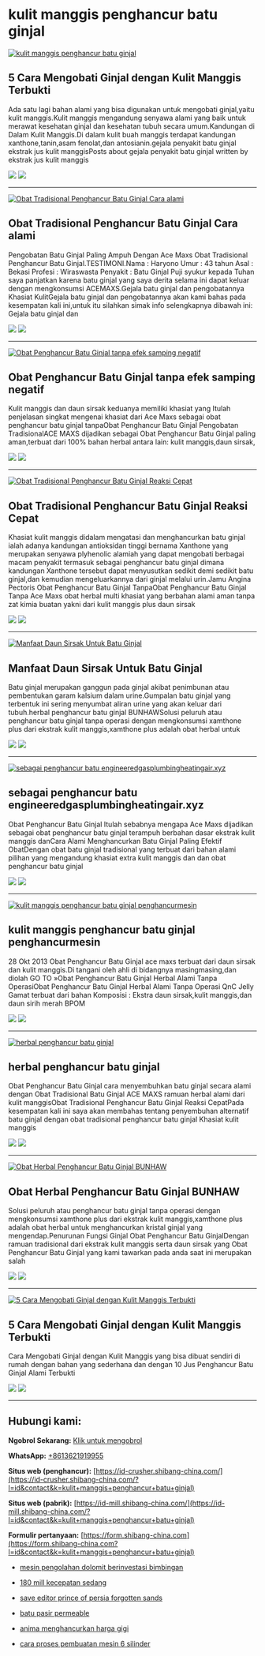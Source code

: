 # kulit manggis penghancur batu ginjal

<a href="https://swt.shibang-china.com/?l=id&img&k=kulit+manggis+penghancur+batu+ginjal" target="_blank">![kulit manggis penghancur batu ginjal](http://static.shibang-china.com/all-800x300/391.jpg)</a>

## 5 Cara Mengobati Ginjal dengan Kulit Manggis Terbukti
Ada satu lagi bahan alami yang bisa digunakan untuk mengobati ginjal,yaitu kulit manggis.Kulit manggis mengandung senyawa alami yang baik untuk merawat kesehatan ginjal dan kesehatan tubuh secara umum.Kandungan di Dalam Kulit Manggis.Di dalam kulit buah manggis terdapat kandungan xanthone,tanin,asam fenolat,dan antosianin.gejala penyakit batu ginjal ekstrak jus kulit manggisPosts about gejala penyakit batu ginjal written by ekstrak jus kulit manggis


<a href="https://whatsapp.shibangsoft.com/WhatsApp.php" target="_blank" title="WhatsApp">![](http://static.shibang-china.com/icon/whatsapp.png)</a> <a href="https://swt.shibang-china.com/?l=id&icon&k=kulit+manggis+penghancur+batu+ginjal" target="_blank">![](http://static.shibang-china.com/icon/chat-id.png)</a>

---

<a href="https://swt.shibang-china.com/?l=id&img&k=kulit+manggis+penghancur+batu+ginjal" target="_blank">![Obat Tradisional Penghancur Batu Ginjal Cara alami](http://static.shibang-china.com/all-800x300/808.jpg)</a>

## Obat Tradisional Penghancur Batu Ginjal Cara alami
Pengobatan Batu Ginjal Paling Ampuh Dengan Ace Maxs Obat Tradisional Penghancur Batu Ginjal.TESTIMONI.Nama : Haryono Umur : 43 tahun Asal : Bekasi Profesi : Wiraswasta Penyakit : Batu Ginjal Puji syukur kepada Tuhan saya panjatkan karena batu ginjal yang saya derita selama ini dapat keluar dengan mengkonsumsi ACEMAXS.Gejala batu ginjal dan pengobatannya Khasiat KulitGejala batu ginjal dan pengobatannya akan kami bahas pada kesempatan kali ini,untuk itu silahkan simak info selengkapnya dibawah ini: Gejala batu ginjal dan


<a href="https://whatsapp.shibangsoft.com/WhatsApp.php" target="_blank" title="WhatsApp">![](http://static.shibang-china.com/icon/whatsapp.png)</a> <a href="https://swt.shibang-china.com/?l=id&icon&k=kulit+manggis+penghancur+batu+ginjal" target="_blank">![](http://static.shibang-china.com/icon/chat-id.png)</a>

---

<a href="https://swt.shibang-china.com/?l=id&img&k=kulit+manggis+penghancur+batu+ginjal" target="_blank">![Obat Penghancur Batu Ginjal tanpa efek samping negatif](http://static.shibang-china.com/all-800x300/24.jpg)</a>

## Obat Penghancur Batu Ginjal tanpa efek samping negatif
Kulit manggis dan daun sirsak keduanya memiliki khasiat yang Itulah penjelasan singkat mengenai khasiat dari Ace Maxs sebagai obat penghancur batu ginjal tanpaObat Penghancur Batu Ginjal Pengobatan TradisionalACE MAXS dijadikan sebagai Obat Penghancur Batu Ginjal paling aman,terbuat dari 100% bahan herbal antara lain: kulit manggis,daun sirsak,


<a href="https://whatsapp.shibangsoft.com/WhatsApp.php" target="_blank" title="WhatsApp">![](http://static.shibang-china.com/icon/whatsapp.png)</a> <a href="https://swt.shibang-china.com/?l=id&icon&k=kulit+manggis+penghancur+batu+ginjal" target="_blank">![](http://static.shibang-china.com/icon/chat-id.png)</a>

---

<a href="https://swt.shibang-china.com/?l=id&img&k=kulit+manggis+penghancur+batu+ginjal" target="_blank">![Obat Tradisional Penghancur Batu Ginjal Reaksi Cepat](http://static.shibang-china.com/all-800x300/1302.jpg)</a>

## Obat Tradisional Penghancur Batu Ginjal Reaksi Cepat
Khasiat kulit manggis didalam mengatasi dan menghancurkan batu ginjal ialah adanya kandungan antioksidan tinggi bernama Xanthone yang merupakan senyawa plyhenolic alamiah yang dapat mengobati berbagai macam penyakit termasuk sebagai penghancur batu ginjal dimana kandungan Xanthone tersebut dapat menyusutkan sedikit demi sedikit batu ginjal,dan kemudian mengeluarkannya dari ginjal melalui urin.Jamu Angina Pectoris Obat Penghancur Batu Ginjal TanpaObat Penghancur Batu Ginjal Tanpa Ace Maxs obat herbal multi khasiat yang berbahan alami aman tanpa zat kimia buatan yakni dari kulit manggis plus daun sirsak


<a href="https://whatsapp.shibangsoft.com/WhatsApp.php" target="_blank" title="WhatsApp">![](http://static.shibang-china.com/icon/whatsapp.png)</a> <a href="https://swt.shibang-china.com/?l=id&icon&k=kulit+manggis+penghancur+batu+ginjal" target="_blank">![](http://static.shibang-china.com/icon/chat-id.png)</a>

---

<a href="https://swt.shibang-china.com/?l=id&img&k=kulit+manggis+penghancur+batu+ginjal" target="_blank">![Manfaat Daun Sirsak Untuk Batu Ginjal](http://static.shibang-china.com/all-800x300/1166.jpg)</a>

## Manfaat Daun Sirsak Untuk Batu Ginjal
Batu ginjal merupakan ganggun pada ginjal akibat penimbunan atau pembentukan garam kalsium dalam urine.Gumpalan batu ginjal yang terbentuk ini sering menyumbat aliran urine yang akan keluar dari tubuh.herbal penghancur batu ginjal BUNHAWSolusi peluruh atau penghancur batu ginjal tanpa operasi dengan mengkonsumsi xamthone plus dari ekstrak kulit manggis,xamthone plus adalah obat herbal untuk


<a href="https://whatsapp.shibangsoft.com/WhatsApp.php" target="_blank" title="WhatsApp">![](http://static.shibang-china.com/icon/whatsapp.png)</a> <a href="https://swt.shibang-china.com/?l=id&icon&k=kulit+manggis+penghancur+batu+ginjal" target="_blank">![](http://static.shibang-china.com/icon/chat-id.png)</a>

---

<a href="https://swt.shibang-china.com/?l=id&img&k=kulit+manggis+penghancur+batu+ginjal" target="_blank">![sebagai penghancur batu engineeredgasplumbingheatingair.xyz](http://static.shibang-china.com/all-800x300/1324.jpg)</a>

## sebagai penghancur batu engineeredgasplumbingheatingair.xyz
Obat Penghancur Batu Ginjal Itulah sebabnya mengapa Ace Maxs dijadikan sebagai obat penghancur batu ginjal terampuh berbahan dasar ekstrak kulit manggis danCara Alami Menghancurkan Batu Ginjal Paling Efektif ObatDengan obat batu ginjal tradisional yang terbuat dari bahan alami pilihan yang mengandung khasiat extra kulit manggis dan dan obat penghancur batu ginjal


<a href="https://whatsapp.shibangsoft.com/WhatsApp.php" target="_blank" title="WhatsApp">![](http://static.shibang-china.com/icon/whatsapp.png)</a> <a href="https://swt.shibang-china.com/?l=id&icon&k=kulit+manggis+penghancur+batu+ginjal" target="_blank">![](http://static.shibang-china.com/icon/chat-id.png)</a>

---

<a href="https://swt.shibang-china.com/?l=id&img&k=kulit+manggis+penghancur+batu+ginjal" target="_blank">![kulit manggis penghancur batu ginjal penghancurmesin](http://static.shibang-china.com/all-800x300/32.jpg)</a>

## kulit manggis penghancur batu ginjal penghancurmesin
28 Okt 2013 Obat Penghancur Batu Ginjal ace maxs terbuat dari daun sirsak dan kulit manggis.Di tangani oleh ahli di bidangnya masingmasing,dan diolah GO TO »Obat Penghancur Batu Ginjal Herbal Alami Tanpa OperasiObat Penghancur Batu Ginjal Herbal Alami Tanpa Operasi QnC Jelly Gamat terbuat dari bahan Komposisi : Ekstra daun sirsak,kulit manggis,dan daun sirih merah BPOM


<a href="https://whatsapp.shibangsoft.com/WhatsApp.php" target="_blank" title="WhatsApp">![](http://static.shibang-china.com/icon/whatsapp.png)</a> <a href="https://swt.shibang-china.com/?l=id&icon&k=kulit+manggis+penghancur+batu+ginjal" target="_blank">![](http://static.shibang-china.com/icon/chat-id.png)</a>

---

<a href="https://swt.shibang-china.com/?l=id&img&k=kulit+manggis+penghancur+batu+ginjal" target="_blank">![herbal penghancur batu ginjal](http://static.shibang-china.com/all-800x300/915.jpg)</a>

## herbal penghancur batu ginjal
Obat Penghancur Batu Ginjal cara menyembuhkan batu ginjal secara alami dengan Obat Tradisional Batu Ginjal ACE MAXS ramuan herbal alami dari kulit manggisObat Tradisional Penghancur Batu Ginjal Reaksi CepatPada kesempatan kali ini saya akan membahas tentang penyembuhan alternatif batu ginjal dengan obat tradisional penghancur batu ginjal Khasiat kulit manggis


<a href="https://whatsapp.shibangsoft.com/WhatsApp.php" target="_blank" title="WhatsApp">![](http://static.shibang-china.com/icon/whatsapp.png)</a> <a href="https://swt.shibang-china.com/?l=id&icon&k=kulit+manggis+penghancur+batu+ginjal" target="_blank">![](http://static.shibang-china.com/icon/chat-id.png)</a>

---

<a href="https://swt.shibang-china.com/?l=id&img&k=kulit+manggis+penghancur+batu+ginjal" target="_blank">![Obat Herbal Penghancur Batu Ginjal BUNHAW](http://static.shibang-china.com/all-800x300/492.jpg)</a>

## Obat Herbal Penghancur Batu Ginjal BUNHAW
Solusi peluruh atau penghancur batu ginjal tanpa operasi dengan mengkonsumsi xamthone plus dari ekstrak kulit manggis,xamthone plus adalah obat herbal untuk menghancurkan kristal ginjal yang mengendap.Penurunan Fungsi Ginjal Obat Penghancur Batu GinjalDengan ramuan tradisional dari ekstrak kulit manggis serta daun sirsak yang Obat Penghancur Batu Ginjal yang kami tawarkan pada anda saat ini merupakan salah


<a href="https://whatsapp.shibangsoft.com/WhatsApp.php" target="_blank" title="WhatsApp">![](http://static.shibang-china.com/icon/whatsapp.png)</a> <a href="https://swt.shibang-china.com/?l=id&icon&k=kulit+manggis+penghancur+batu+ginjal" target="_blank">![](http://static.shibang-china.com/icon/chat-id.png)</a>

---

<a href="https://swt.shibang-china.com/?l=id&img&k=kulit+manggis+penghancur+batu+ginjal" target="_blank">![5 Cara Mengobati Ginjal dengan Kulit Manggis Terbukti](http://static.shibang-china.com/all-800x300/1035.jpg)</a>

## 5 Cara Mengobati Ginjal dengan Kulit Manggis Terbukti
Cara Mengobati Ginjal dengan Kulit Manggis yang bisa dibuat sendiri di rumah dengan bahan yang sederhana dan dengan 10 Jus Penghancur Batu Ginjal Alami Terbukti

<a href="https://whatsapp.shibangsoft.com/WhatsApp.php" target="_blank" title="WhatsApp">![](http://static.shibang-china.com/icon/whatsapp.png)</a> <a href="https://swt.shibang-china.com/?l=id&icon&k=kulit+manggis+penghancur+batu+ginjal" target="_blank">![](http://static.shibang-china.com/icon/chat-id.png)</a>

---
## Hubungi kami:

**Ngobrol Sekarang:** [Klik untuk mengobrol](https://swt.shibang-china.com?l=id&contact&k=kulit+manggis+penghancur+batu+ginjal)

**WhatsApp:**  [+8613621919955](https://whatsapp.shibangsoft.com/WhatsApp.php)

**Situs web (penghancur):** [https://id-crusher.shibang-china.com/](https://id-crusher.shibang-china.com/?l=id&contact&k=kulit+manggis+penghancur+batu+ginjal)

**Situs web (pabrik):** [https://id-mill.shibang-china.com/](https://id-mill.shibang-china.com/?l=id&contact&k=kulit+manggis+penghancur+batu+ginjal)

**Formulir pertanyaan:** [https://form.shibang-china.com](https://form.shibang-china.com?l=id&contact&k=kulit+manggis+penghancur+batu+ginjal)

* [mesin pengolahan dolomit berinvestasi bimbingan](../38/mesin%20pengolahan%20dolomit%20berinvestasi%20bimbingan.md)

* [180 mill kecepatan sedang](../32/180%20mill%20kecepatan%20sedang.md)

* [save editor prince of persia forgotten sands](../33/save%20editor%20prince%20of%20persia%20forgotten%20sands.md)

* [batu pasir permeable](../39/batu%20pasir%20permeable.md)

* [anima menghancurkan harga gigi](../38/anima%20menghancurkan%20harga%20gigi.md)

* [cara proses pembuatan mesin 6 silinder](../31/cara%20proses%20pembuatan%20mesin%206%20silinder.md)